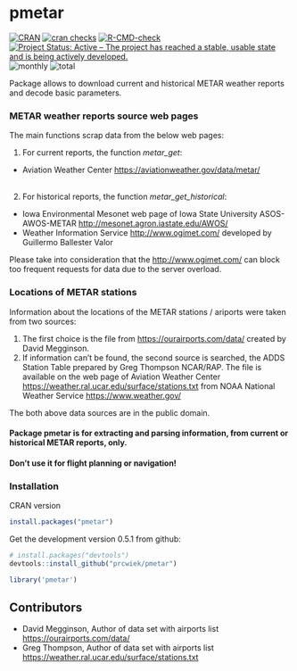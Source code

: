 
# pmetar

<!-- README.md is generated from README.Rmd. Please edit that file -->
<!-- badges: start -->

[![CRAN](https://www.r-pkg.org/badges/version/pmetar)](https://cran.r-project.org/package=pmetar)
[![cran
checks](https://badges.cranchecks.info/worst/pmetar.svg)](https://cran.r-project.org/web/checks/check_results_pmetar.html)
[![R-CMD-check](https://github.com/prcwiek/pmetar/actions/workflows/R-CMD-check.yaml/badge.svg)](https://github.com/prcwiek/pmetar/actions/workflows/R-CMD-check.yaml)
[![Project Status: Active – The project has reached a stable, usable
state and is being actively
developed.](https://www.repostatus.org/badges/latest/active.svg)](https://www.repostatus.org/#active)
![monthly](https://cranlogs.r-pkg.org/badges/pmetar)
![total](https://cranlogs.r-pkg.org/badges/grand-total/pmetar)
<!-- badges: end -->

Package allows to download current and historical METAR weather reports
and decode basic parameters.

### METAR weather reports source web pages

The main functions scrap data from the below web pages:

1.  For current reports, the function *metar_get*:

- Aviation Weather Center <https://aviationweather.gov/data/metar/>
  </li>
  <br>

2.  For historical reports, the function *metar_get_historical*:

- Iowa Environmental Mesonet web page of Iowa State University
  ASOS-AWOS-METAR <http://mesonet.agron.iastate.edu/AWOS/>
  </li>
- Weather Information Service <http://www.ogimet.com/> developed by
  Guillermo Ballester Valor

Please take into consideration that the <http://www.ogimet.com/> can
block too frequent requests for data due to the server overload. <br>

### Locations of METAR stations

Information about the locations of the METAR stations / ariports were
taken from two sources:

1.  The first choice is the file from <https://ourairports.com/data/>
    created by David Megginson.
2.  If information can’t be found, the second source is searched, the
    ADDS Station Table prepared by Greg Thompson NCAR/RAP. The file is
    available on the web page of Aviation Weather Center
    <https://weather.ral.ucar.edu/surface/stations.txt> from NOAA
    National Weather Service <https://www.weather.gov/>

The both above data sources are in the public domain.

#### Package pmetar is for extracting and parsing information, from current or historical METAR reports, only.

#### Don’t use it for flight planning or navigation!

### Installation

CRAN version

``` r
install.packages("pmetar")
```

Get the development version 0.5.1 from github:

``` r
# install.packages("devtools")
devtools::install_github("prcwiek/pmetar")
```

``` r
library('pmetar')
```

## Contributors

- David Megginson, Author of data set with airports list
  <https://ourairports.com/data/>
- Greg Thompson, Author of data set with airports list
  <https://weather.ral.ucar.edu/surface/stations.txt>
